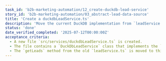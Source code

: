 ```yaml
---
task_id: 'b2b-marketing-automation/12_create-duckdb-lead-service'
story_id: 'b2b-marketing-automation/03_abstract-lead-data-source'
title: 'Create a duckdbLeadService.ts'
description: 'Move the current DuckDB implementation from `leadService.ts` into its own file, `src/services/duckdbLeadService.ts`. This service will implement the `LeadService` interface.'
status: 'done'
date_verified_completed: '2025-07-12T00:00:00Z'
acceptance_criteria:
  - A new file `src/services/duckdbLeadService.ts` is created.
  - The file contains a `DuckDbLeadService` class that implements the `LeadService` interface.
  - The `getLeads` method from the old `leadService.ts` is moved to this new class.
---
```


